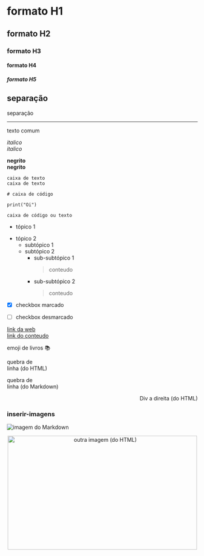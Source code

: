 # formato H1

## formato H2

### formato H3

#### formato H4

##### formato H5

separação
------------------------------------------------------------------------------------------
separação
__________________________________________________________________________________________

texto comum

_italico_  
*italico*

__negrito__  
**negrito**

`caixa de texto`  
```caixa de texto```

```
# caixa de código

print("Oi")
```

	caixa de código ou texto



* tópico 1
- tópico 2
	* subtópico 1
	- subtópico 2
		* sub-subtópico 1
			> conteudo
		- sub-subtópico 2
			> conteudo


- [x] checkbox marcado
- [ ] checkbox desmarcado


[link da web](google.com)  
[link do conteudo](#inserir-imagens)

emoji de livros :books:

quebra de </br> linha (do HTML)

quebra de  
linha (do Markdown)


<div align="right">

Div a direita (do HTML)

</div>


### inserir-imagens

![imagem do Markdown](https://img.icons8.com/pastel-glyph/2x/code--v1.png)  

<div align="center">

<img src="https://www.omgubuntu.co.uk/wp-content/uploads/2016/10/GOUKlfP.jpg" alt="outra imagem (do HTML)" height="300hv" width="500wv">  

</div>


